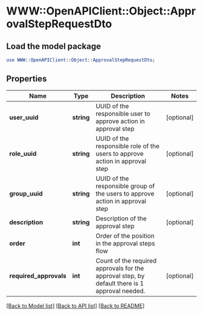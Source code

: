 # WWW::OpenAPIClient::Object::ApprovalStepRequestDto

## Load the model package
```perl
use WWW::OpenAPIClient::Object::ApprovalStepRequestDto;
```

## Properties
Name | Type | Description | Notes
------------ | ------------- | ------------- | -------------
**user_uuid** | **string** | UUID of the responsible user to approve action in approval step | [optional] 
**role_uuid** | **string** | UUID of the responsible role of the users to approve action in approval step | [optional] 
**group_uuid** | **string** | UUID of the responsible group of the users to approve action in approval step | [optional] 
**description** | **string** | Description of the approval step | [optional] 
**order** | **int** | Order of the position in the approval steps flow | 
**required_approvals** | **int** | Count of the required approvals for the approval step, by default there is 1 approval needed. | [optional] 

[[Back to Model list]](../README.md#documentation-for-models) [[Back to API list]](../README.md#documentation-for-api-endpoints) [[Back to README]](../README.md)



